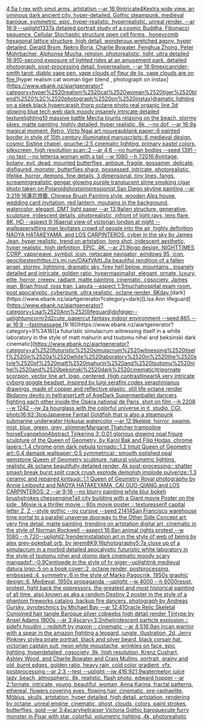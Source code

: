 [4:5](https://www.ebank.nz/aiartgenerator?category=4%3A5)[a t-rex with smol arms, artstation --ar 16:9](https://www.ebank.nz/aiartgenerator?category=a%2520t-rex%2520with%2520smol%2520arms%2C%2520artstation%2520--ar%252016%3A9)[intricate](https://www.ebank.nz/aiartgenerator?category=intricate)[4K](https://www.ebank.nz/aiartgenerator?category=4K)[extra wide view. an ominous dark ancient city. hyper-detailed. Gothic steampunk. medieval baroque. symmetric. epic. hyper-realistic. hyperrealistic. unreal render. --ar 16:9 --uplight](https://www.ebank.nz/aiartgenerator?category=extra%2520wide%2520view.%2520an%2520ominous%2520dark%2520ancient%2520city.%2520hyper-detailed.%2520Gothic%2520steampunk.%2520medieval%2520baroque.%2520symmetric.%2520epic.%2520hyper-realistic.%2520hyperrealistic.%2520unreal%2520render.%2520--ar%252016%3A9%2520--uplight)[1337](https://www.ebank.nz/aiartgenerator?category=1337)[a detailed portrait study of a cosmic Buddha,  Fibonacci sequence, Cellular Stochastic structure open cell forms , honeycomb hexagonal lattice structure ,high detail, wonderous wretched agony, hyper detailed, Gerald Brom, Nekro Borja, Charlie Bywater, Fenghua Zhong, Peter Mohrbacher, Alphonse Mucha, religion, photorealistic, light, ultra detailed 16:9](https://www.ebank.nz/aiartgenerator?category=a%2520detailed%2520portrait%2520study%2520of%2520a%2520cosmic%2520Buddha%2C%2520%2520Fibonacci%2520sequence%2C%2520Cellular%2520Stochastic%2520structure%2520open%2520cell%2520forms%2520%2C%2520honeycomb%2520hexagonal%2520lattice%2520structure%2520%2Chigh%2520detail%2C%2520wonderous%2520wretched%2520agony%2C%2520hyper%2520detailed%2C%2520Gerald%2520Brom%2C%2520Nekro%2520Borja%2C%2520Charlie%2520Bywater%2C%2520Fenghua%2520Zhong%2C%2520Peter%2520Mohrbacher%2C%2520Alphonse%2520Mucha%2C%2520religion%2C%2520photorealistic%2C%2520light%2C%2520ultra%2520detailed%252016%3A9)[10-second exposure of lighted rides at an amusement park.  detailed photograph.  post-processing detail.  hyperrealism.  --ar 16:9](https://www.ebank.nz/aiartgenerator?category=10-second%2520exposure%2520of%2520lighted%2520rides%2520at%2520an%2520amusement%2520park.%2520%2520detailed%2520photograph.%2520%2520post-processing%2520detail.%2520%2520hyperrealism.%2520%2520--ar%252016%3A9)[mexican](https://www.ebank.nz/aiartgenerator?category=mexican)[rider-smith tarot: diablo vape pen. vape clouds of fleur de lis, vape clouds are on fire.](https://www.ebank.nz/aiartgenerator?category=rider-smith%2520tarot%3A%2520diablo%2520vape%2520pen.%2520vape%2520clouds%2520of%2520fleur%2520de%2520lis%2C%2520vape%2520clouds%2520are%2520on%2520fire.)[hyper realism cat woman tiger blend , photograph on instax](https://www.ebank.nz/aiartgenerator?category=hyper%2520realism%2520cat%2520woman%2520tiger%2520blend%2520%2C%2520photograph%2520on%2520instax)[dramatic lighting on a sleek black hypercar](https://www.ebank.nz/aiartgenerator?category=dramatic%2520lighting%2520on%2520a%2520sleek%2520black%2520hypercar)[ash thorp octane photo real organic line 3d glowing blue tech web dark moody insanely intricate detailed texture](https://www.ebank.nz/aiartgenerator?category=ash%2520thorp%2520octane%2520photo%2520real%2520organic%2520line%25203d%2520glowing%2520blue%2520tech%2520web%2520dark%2520moody%2520insanely%2520intricate%2520detailed%2520texture)[lighting](https://www.ebank.nz/aiartgenerator?category=lighting)[10 massive battle Mecha tourits relaxing on the beach, stormy skies, matte painting, highly detailed, hyper realistic, 8k, --no dof, --ar 16:9](https://www.ebank.nz/aiartgenerator?category=10%2520massive%2520battle%2520Mecha%2520tourits%2520relaxing%2520on%2520the%2520beach%2C%2520stormy%2520skies%2C%2520matte%2520painting%2C%2520highly%2520detailed%2C%2520hyper%2520realistic%2C%25208k%2C%2520--no%2520dof%2C%2520--ar%252016%3A9)[a magical moment, Retro, Victo Ngai art nouveau](https://www.ebank.nz/aiartgenerator?category=a%2520magical%2520moment%2C%2520Retro%2C%2520Victo%2520Ngai%2520art%2520nouveau)[blank paper::6 painted border in style of 15th century illuminated manuscripts::6 medieval design, cosmic Sistine chapel, gouche::2.5 cinematic lighting, primary pastel colors, silkscreen, high resolution scan::2 --ar 4:6 --no human bodies --seed 1391 --no text --no letters](https://www.ebank.nz/aiartgenerator?category=blank%2520paper%3A%3A6%2520painted%2520border%2520in%2520style%2520of%252015th%2520century%2520illuminated%2520manuscripts%3A%3A6%2520medieval%2520design%2C%2520cosmic%2520Sistine%2520chapel%2C%2520gouche%3A%3A2.5%2520cinematic%2520lighting%2C%2520primary%2520pastel%2520colors%2C%2520silkscreen%2C%2520high%2520resolution%2520scan%3A%3A2%2520--ar%25204%3A6%2520--no%2520human%2520bodies%2520--seed%25201391%2520--no%2520text%2520--no%2520letters)[a woman with a tail --w 1080 --h 720](https://www.ebank.nz/aiartgenerator?category=a%2520woman%2520with%2520a%2520tail%2520--w%25201080%2520--h%2520720)[16:8](https://www.ebank.nz/aiartgenerator?category=16%3A8)[vintage, botany, evil, dead, mounted butterflies, antique, fragile, gossamer, delicate, disfigured, monster, butterflies,sharp, possessed, intricate, photorealistic, lifelike, horror, demons, fine details, 3 dimensional, tiny lines, fangs, screaming](https://www.ebank.nz/aiartgenerator?category=vintage%2C%2520botany%2C%2520evil%2C%2520dead%2C%2520mounted%2520butterflies%2C%2520antique%2C%2520fragile%2C%2520gossamer%2C%2520delicate%2C%2520disfigured%2C%2520monster%2C%2520butterflies%2Csharp%2C%2520possessed%2C%2520intricate%2C%2520photorealistic%2C%2520lifelike%2C%2520horror%2C%2520demons%2C%2520fine%2520details%2C%25203%2520dimensional%2C%2520tiny%2520lines%2C%2520fangs%2C%2520screaming)[realistic gengar glowing purple translucent slime smoking cigar photo taken on Polaroid](https://www.ebank.nz/aiartgenerator?category=realistic%2520gengar%2520glowing%2520purple%2520translucent%2520slime%2520smoking%2520cigar%2520photo%2520taken%2520on%2520Polaroid)[ghosts](https://www.ebank.nz/aiartgenerator?category=ghosts)[impressionist San Diego skyline painting --ar 3:2](https://www.ebank.nz/aiartgenerator?category=impressionist%2520San%2520Diego%2520skyline%2520painting%2520--ar%25203%3A2)[1](https://www.ebank.nz/aiartgenerator?category=1)[9:16](https://www.ebank.nz/aiartgenerator?category=9%3A16)[蓮花燈籠, Chinese Brush Painting style, wooden Alps house, wedding card invitation, red lantern, moutains in the background, watercolor, elegant, DMT light paper --ar 13:9](https://www.ebank.nz/aiartgenerator?category=%E8%93%AE%E8%8A%B1%E7%87%88%E7%B1%A0%2C%2520Chinese%2520Brush%2520Painting%2520style%2C%2520wooden%2520Alps%2520house%2C%2520wedding%2520card%2520invitation%2C%2520red%2520lantern%2C%2520moutains%2520in%2520the%2520background%2C%2520watercolor%2C%2520elegant%2C%2520DMT%2520light%2520paper%2520--ar%252013%3A9)[alien structure, generative, sculpture, iridescent details, photorealistic, infront of light rays, lens flare, 8K, HD --aspect 9:16](https://www.ebank.nz/aiartgenerator?category=alien%2520structure%2C%2520generative%2C%2520sculpture%2C%2520iridescent%2520details%2C%2520photorealistic%2C%2520infront%2520of%2520light%2520rays%2C%2520lens%2520flare%2C%25208K%2C%2520HD%2520--aspect%25209%3A16)[aerial view of victorian london at night --wallpaper](https://www.ebank.nz/aiartgenerator?category=aerial%2520view%2520of%2520victorian%2520london%2520at%2520night%2520--wallpaper)[sitting man levitates crowd of people into the air, highly definition NAOYA HATAKEYAMA, and LOS CARPINTEROS, cyber in the sky by James Jean, hyper realistic, trend on artstation, long shot, iridescent aesthetic, hyper realistic, high definition, EPIC, 4K, --ar 21:9](https://www.ebank.nz/aiartgenerator?category=sitting%2520man%2520levitates%2520crowd%2520of%2520people%2520into%2520the%2520air%2C%2520highly%2520definition%2520NAOYA%2520HATAKEYAMA%2C%2520and%2520LOS%2520CARPINTEROS%2C%2520cyber%2520in%2520the%2520sky%2520by%2520James%2520Jean%2C%2520hyper%2520realistic%2C%2520trend%2520on%2520artstation%2C%2520long%2520shot%2C%2520iridescent%2520aesthetic%2C%2520hyper%2520realistic%2C%2520high%2520definition%2C%2520EPIC%2C%25204K%2C%2520--ar%252021%3A9)[logo design, NIGHTTIMES CORP, vaporwave, symbol, icon, netscape navigator, windows 95, icon, geocities](https://www.ebank.nz/aiartgenerator?category=logo%2520design%2C%2520NIGHTTIMES%2520CORP%2C%2520vaporwave%2C%2520symbol%2C%2520icon%2C%2520netscape%2520navigator%2C%2520windows%252095%2C%2520icon%2C%2520geocities)[text](https://www.ebank.nz/aiartgenerator?category=text)[<https://s.mj.run/DAkfVAItLJI>](https://www.ebank.nz/aiartgenerator?category=%3Chttps%3A//s.mj.run/DAkfVAItLJI%3E)[a beautiful rendition of a fallen angel, stormy, lightning. dramatic sky, firey hell below. mountains.. insanely detailed and intricate, golden ratio, hypermaximalist, elegant, ornate, luxury, elite, horror, creepy, radiant, matte painting, cinematic, cgsociety, James jean, Brian froud, ross tran, Laputa --aspect 1:3](https://www.ebank.nz/aiartgenerator?category=a%2520beautiful%2520rendition%2520of%2520a%2520fallen%2520angel%2C%2520stormy%2C%2520lightning.%2520dramatic%2520sky%2C%2520firey%2520hell%2520below.%2520mountains..%2520insanely%2520detailed%2520and%2520intricate%2C%2520golden%2520ratio%2C%2520hypermaximalist%2C%2520elegant%2C%2520ornate%2C%2520luxury%2C%2520elite%2C%2520horror%2C%2520creepy%2C%2520radiant%2C%2520matte%2520painting%2C%2520cinematic%2C%2520cgsociety%2C%2520James%2520jean%2C%2520Brian%2520froud%2C%2520ross%2520tran%2C%2520Laputa%2520--aspect%25201%3A3)[mucha](https://www.ebank.nz/aiartgenerator?category=mucha)[hospital exam room, post apocalyptic, cyberpunk, ultra realistic, octane render, 8K](https://www.ebank.nz/aiartgenerator?category=hospital%2520exam%2520room%2C%2520post%2520apocalyptic%2C%2520cyberpunk%2C%2520ultra%2520realistic%2C%2520octane%2520render%2C%25208K)[day.](https://www.ebank.nz/aiartgenerator?category=day.)[dark](https://www.ebank.nz/aiartgenerator?category=dark)[Lisa Ann lifeguard](https://www.ebank.nz/aiartgenerator?category=Lisa%2520Ann%2520lifeguard)[dof](https://www.ebank.nz/aiartgenerator?category=dof)[giger](https://www.ebank.nz/aiartgenerator?category=giger)[--uplight](https://www.ebank.nz/aiartgenerator?category=--uplight)[unicorn](https://www.ebank.nz/aiartgenerator?category=unicorn)[r2d2](https://www.ebank.nz/aiartgenerator?category=r2d2)[cute, papercut fantasy indoor environment --seed 865 --ar 16:9 --fast](https://www.ebank.nz/aiartgenerator?category=cute%2C%2520papercut%2520fantasy%2520indoor%2520environment%2520--seed%2520865%2520--ar%252016%3A9%2520--fast)[massage.](https://www.ebank.nz/aiartgenerator?category=massage.)[9:16](https://www.ebank.nz/aiartgenerator?category=9%3A16)[a futuristic simulacrum witnessing itself in a white laboratory in the style of matt mahurin and tsutomu nihei and beksinski dark cinematic](https://www.ebank.nz/aiartgenerator?category=a%2520futuristic%2520simulacrum%2520witnessing%2520itself%2520in%2520a%2520white%2520laboratory%2520in%2520the%2520style%2520of%2520matt%2520mahurin%2520and%2520tsutomu%2520nihei%2520and%2520beksinski%2520dark%2520cinematic)[trip](https://www.ebank.nz/aiartgenerator?category=trip)[ornate scorpion, vector line art, logo, centered, High contrast](https://www.ebank.nz/aiartgenerator?category=ornate%2520scorpion%2C%2520vector%2520line%2520art%2C%2520logo%2C%2520centered%2C%2520High%2520contrast)[lineart](https://www.ebank.nz/aiartgenerator?category=lineart)[A very intricate cyborg goggle headset, inspired by luigi serafini codex seraphinianus drawings, made of copper and reflective plastic, still life octane render 8k](https://www.ebank.nz/aiartgenerator?category=A%2520very%2520intricate%2520cyborg%2520goggle%2520headset%2C%2520inspired%2520by%2520luigi%2520serafini%2520codex%2520seraphinianus%2520drawings%2C%2520made%2520of%2520copper%2520and%2520reflective%2520plastic%2C%2520still%2520life%2520octane%2520render%25208k)[danny devito in hellraiser](https://www.ebank.nz/aiartgenerator?category=danny%2520devito%2520in%2520hellraiser)[Left of Age](https://www.ebank.nz/aiartgenerator?category=Left%2520of%2520Age)[Dark Superman](https://www.ebank.nz/aiartgenerator?category=Dark%2520Superman)[ballet dancers fighting each other inside the Opéra national de Paris, shot on film --h 2208 --w 1242 --iw 2](https://www.ebank.nz/aiartgenerator?category=ballet%2520dancers%2520fighting%2520each%2520other%2520inside%2520the%2520Op%C3%A9ra%2520national%2520de%2520Paris%2C%2520shot%2520on%2520film%2520--h%25202208%2520--w%25201242%2520--iw%25202)[a hourglass with the colorful universe in it, studio, CGI, photo](https://www.ebank.nz/aiartgenerator?category=a%2520hourglass%2520with%2520the%2520colorful%2520universe%2520in%2520it%2C%2520studio%2C%2520CGI%2C%2520photo)[16:9](https://www.ebank.nz/aiartgenerator?category=16%3A9)[2:3](https://www.ebank.nz/aiartgenerator?category=2%3A3)[top](https://www.ebank.nz/aiartgenerator?category=top)[Japanese Fantail Goldfish that is also a steampunk submarine underwater Hokusai  watercolor —ar 12:9](https://www.ebank.nz/aiartgenerator?category=Japanese%2520Fantail%2520Goldfish%2520that%2520is%2520also%2520a%2520steampunk%2520submarine%2520underwater%2520Hokusai%2520%2520watercolor%2520%E2%80%94ar%252012%3A9)[kelpie, horror, swamp, mist, blue, green, grey, shimmer](https://www.ebank.nz/aiartgenerator?category=kelpie%2C%2520horror%2C%2520swamp%2C%2520mist%2C%2520blue%2C%2520green%2C%2520grey%2C%2520shimmer)[Margaret Thatcher trampoline horse](https://www.ebank.nz/aiartgenerator?category=Margaret%2520Thatcher%2520trampoline%2520horse)[Evangelion](https://www.ebank.nz/aiartgenerator?category=Evangelion)[Abstract Tinkering 3::0.01 glorious glowing opal figure sculpture of the Queen of Geometry, by Karol Bak and Filip Hodas, chrome lasers::1.4 chrome grim dark nebula tornado::1.2 Intuit Queen of Geometry art::0.4 damask wallpaper::0.5 symmetrical:: smooth polished opal gemstone Queen of Geometry sculpture, natural volumetric lighting, realistic 4k octane beautifully detailed render, 4k post-processing:: shatter smash break burst split crack crush explode demolish implode pulverize::1.3 ceramic and repaired kintsugi::1.1 Queen of Geometry Royal photography by Annie Leibovitz and NAOYA HATAKEYAMA, CAI GUO-QIANG and LOS CARPINTEROS::2 --ar 9:16  --no blurry painting white blur bokeh brushstrokes chess](https://www.ebank.nz/aiartgenerator?category=Abstract%2520Tinkering%25203%3A%3A0.01%2520glorious%2520glowing%2520opal%2520figure%2520sculpture%2520of%2520the%2520Queen%2520of%2520Geometry%2C%2520by%2520Karol%2520Bak%2520and%2520Filip%2520Hodas%2C%2520chrome%2520lasers%3A%3A1.4%2520chrome%2520grim%2520dark%2520nebula%2520tornado%3A%3A1.2%2520Intuit%2520Queen%2520of%2520Geometry%2520art%3A%3A0.4%2520damask%2520wallpaper%3A%3A0.5%2520symmetrical%3A%3A%2520smooth%2520polished%2520opal%2520gemstone%2520Queen%2520of%2520Geometry%2520sculpture%2C%2520natural%2520volumetric%2520lighting%2C%2520realistic%25204k%2520octane%2520beautifully%2520detailed%2520render%2C%25204k%2520post-processing%3A%3A%2520shatter%2520smash%2520break%2520burst%2520split%2520crack%2520crush%2520explode%2520demolish%2520implode%2520pulverize%3A%3A1.3%2520ceramic%2520and%2520repaired%2520kintsugi%3A%3A1.1%2520Queen%2520of%2520Geometry%2520Royal%2520photography%2520by%2520Annie%2520Leibovitz%2520and%2520NAOYA%2520HATAKEYAMA%2C%2520CAI%2520GUO-QIANG%2520and%2520LOS%2520CARPINTEROS%3A%3A2%2520--ar%25209%3A16%2520%2520--no%2520blurry%2520painting%2520white%2520blur%2520bokeh%2520brushstrokes%2520chess)[engine](https://www.ebank.nz/aiartgenerator?category=engine)[Tall city building with a Giant movie Poster on the side . Movie is a thriller movie :: 80s movie poster :: textures](https://www.ebank.nz/aiartgenerator?category=Tall%2520city%2520building%2520with%2520a%2520Giant%2520movie%2520Poster%2520on%2520the%2520side%2520.%2520Movie%2520is%2520a%2520thriller%2520movie%2520%3A%3A%252080s%2520movie%2520poster%2520%3A%3A%2520textures)[serif capital letter Z, Z --style gothic --no cursive --seed 21414](https://www.ebank.nz/aiartgenerator?category=serif%2520capital%2520letter%2520Z%2C%2520Z%2520--style%2520gothic%2520--no%2520cursive%2520--seed%252021414)[San Francisco warehouse time portal to a parallel unaverse doorway to the Other Side Concept art, very fine detail, matte painting, trending on artstation digital art, cinematic in the style of Norman Rockwell  --aspect 16:8](https://www.ebank.nz/aiartgenerator?category=San%2520Francisco%2520warehouse%2520time%2520portal%2520to%2520a%2520parallel%2520unaverse%2520doorway%2520to%2520the%2520Other%2520Side%2520Concept%2520art%2C%2520very%2520fine%2520detail%2C%2520matte%2520painting%2C%2520trending%2520on%2520artstation%2520digital%2520art%2C%2520cinematic%2520in%2520the%2520style%2520of%2520Norman%2520Rockwell%2520%2520--aspect%252016%3A8)[an animal rights protest --w 1080 --h 720](https://www.ebank.nz/aiartgenerator?category=an%2520animal%2520rights%2520protest%2520--w%25201080%2520--h%2520720)[--uplight](https://www.ebank.nz/aiartgenerator?category=--uplight)[2:1](https://www.ebank.nz/aiartgenerator?category=2%3A1)[render](https://www.ebank.nz/aiartgenerator?category=render)[installation art in the style of web of being by alex grey](https://www.ebank.nz/aiartgenerator?category=installation%2520art%2520in%2520the%2520style%2520of%2520web%2520of%2520being%2520by%2520alex%2520grey)[-](https://www.ebank.nz/aiartgenerator?category=-)[pokeball orb, by jerem](https://www.ebank.nz/aiartgenerator?category=pokeball%2520orb%2C%2520by%2520jerem)[8K](https://www.ebank.nz/aiartgenerator?category=8K)[9:16](https://www.ebank.nz/aiartgenerator?category=9%3A16)[photography](https://www.ebank.nz/aiartgenerator?category=photography)[5:7](https://www.ebank.nz/aiartgenerator?category=5%3A7)[a close up of a simulacrum in a morbid detailed apocalyptic futuristic white laboratory in the style of tsutomu nihei and otomo dark cinematic moody scary manga](https://www.ebank.nz/aiartgenerator?category=a%2520close%2520up%2520of%2520a%2520simulacrum%2520in%2520a%2520morbid%2520detailed%2520apocalyptic%2520futuristic%2520white%2520laboratory%2520in%2520the%2520style%2520of%2520tsutomu%2520nihei%2520and%2520otomo%2520dark%2520cinematic%2520moody%2520scary%2520manga)[dof::-0.9](https://www.ebank.nz/aiartgenerator?category=dof%3A%3A-0.9)[Centipede in the style of hr giger](https://www.ebank.nz/aiartgenerator?category=Centipede%2520in%2520the%2520style%2520of%2520hr%2520giger)[--uplight](https://www.ebank.nz/aiartgenerator?category=--uplight)[ink medieval datura logo::5 on a book cover::2, octane render, postprocessing, embossed::4, symmetry::6 in the style of Marko Pagoçnik, 1950s graohic design::6, Medieval, 1950s propaganda --uplight --w 4000 --h 6000](https://www.ebank.nz/aiartgenerator?category=ink%2520medieval%2520datura%2520logo%3A%3A5%2520on%2520a%2520book%2520cover%3A%3A2%2C%2520octane%2520render%2C%2520postprocessing%2C%2520embossed%3A%3A4%2C%2520symmetry%3A%3A6%2520in%2520the%2520style%2520of%2520Marko%2520Pago%C3%A7nik%2C%25201950s%2520graohic%2520design%3A%3A6%2C%2520Medieval%2C%25201950s%2520propaganda%2520--uplight%2520--w%25204000%2520--h%25206000)[resist, protest, fight back the oppressors, the greatest and most historical painting of all time, also known as aka a random Destiny 2 poster in the style of a phantom fireworks catalog, backup fire dancers, photograph by Andreas Gursky, pyrotechnics by Michael Bay —ar 12:41](https://www.ebank.nz/aiartgenerator?category=resist%2C%2520protest%2C%2520fight%2520back%2520the%2520oppressors%2C%2520the%2520greatest%2520and%2520most%2520historical%2520painting%2520of%2520all%2520time%2C%2520also%2520known%2520as%2520aka%2520a%2520random%2520Destiny%25202%2520poster%2520in%2520the%2520style%2520of%2520a%2520phantom%2520fireworks%2520catalog%2C%2520backup%2520fire%2520dancers%2C%2520photograph%2520by%2520Andreas%2520Gursky%2C%2520pyrotechnics%2520by%2520Michael%2520Bay%2520%E2%80%94ar%252012%3A41)[Oracle Relic Skeletal Conjoined hair tangle Baroque silver cobwebs high detail render Tintype by Ansel Adams 1800s --ar 3:4](https://www.ebank.nz/aiartgenerator?category=Oracle%2520Relic%2520Skeletal%2520Conjoined%2520hair%2520tangle%2520Baroque%2520silver%2520cobwebs%2520high%2520detail%2520render%2520Tintype%2520by%2520Ansel%2520Adams%25201800s%2520--ar%25203%3A4)[scary](https://www.ebank.nz/aiartgenerator?category=scary)[<3:2](https://www.ebank.nz/aiartgenerator?category=%3C3%3A2)[nihei](https://www.ebank.nz/aiartgenerator?category=nihei)[iridescent particle explosion :: sidefx houdini :: redshift by maxon :: cinematic --ar 4:5](https://www.ebank.nz/aiartgenerator?category=iridescent%2520particle%2520explosion%2520%3A%3A%2520sidefx%2520houdini%2520%3A%3A%2520redshift%2520by%2520maxon%2520%3A%3A%2520cinematic%2520--ar%25204%3A5)[16:9](https://www.ebank.nz/aiartgenerator?category=16%3A9)[an incan warrior with a spear in the amazon fighting a leopard, jungle, illustration, 2d, Jerry Pinkney style](https://www.ebank.nz/aiartgenerator?category=an%2520incan%2520warrior%2520with%2520a%2520spear%2520in%2520the%2520amazon%2520fighting%2520a%2520leopard%2C%2520jungle%2C%2520illustration%2C%25202d%2C%2520Jerry%2520Pinkney%2520style)[a pirate portrait, black and silver beard, black corsair hat, victorian captain suit, neon white moustache, wrinkles on face, epic lighting, hyperdetailed, cgsociety, 8k, high resolution, Krenz Cushart, Ashley Wood, and Charlie Bowater and Craig Mullins, portrait, grainy and old, burnt edges, golden ratio, heavy rain, cold color gradient, vfx, postprocessing --ar 2:3 --test --uplight --iw 4](https://www.ebank.nz/aiartgenerator?category=a%2520pirate%2520portrait%2C%2520black%2520and%2520silver%2520beard%2C%2520black%2520corsair%2520hat%2C%2520victorian%2520captain%2520suit%2C%2520neon%2520white%2520moustache%2C%2520wrinkles%2520on%2520face%2C%2520epic%2520lighting%2C%2520hyperdetailed%2C%2520cgsociety%2C%25208k%2C%2520high%2520resolution%2C%2520Krenz%2520Cushart%2C%2520Ashley%2520Wood%2C%2520and%2520Charlie%2520Bowater%2520and%2520Craig%2520Mullins%2C%2520portrait%2C%2520grainy%2520and%2520old%2C%2520burnt%2520edges%2C%2520golden%2520ratio%2C%2520heavy%2520rain%2C%2520cold%2520color%2520gradient%2C%2520vfx%2C%2520postprocessing%2520--ar%25202%3A3%2520--test%2520--uplight%2520--iw%25204)[16:9](https://www.ebank.nz/aiartgenerator?category=16%3A9)[21:9](https://www.ebank.nz/aiartgenerator?category=21%3A9)[watermelon juice lady, beach, atmospheric, 8k, realistic, flash photo, edward hopper --ar 2:1](https://www.ebank.nz/aiartgenerator?category=watermelon%2520juice%2520lady%2C%2520beach%2C%2520atmospheric%2C%25208k%2C%2520realistic%2C%2520flash%2520photo%2C%2520edward%2520hopper%2520--ar%25202%3A1)[ornate, intricate, young, beautiful, woman, Anna Karina, fractal patterns, ethereal, flowers covering eyes, flowing hair, cinematic, pre-raphaelite, Möbius, skulls, artstation, hyper detailed, high detail, artstation, rendering by octane, unreal engine, cinematic, ghost, clouds, colors, paint strokes, butterflies, gold —ar 3:4](https://www.ebank.nz/aiartgenerator?category=ornate%2C%2520intricate%2C%2520young%2C%2520beautiful%2C%2520woman%2C%2520Anna%2520Karina%2C%2520fractal%2520patterns%2C%2520ethereal%2C%2520flowers%2520covering%2520eyes%2C%2520flowing%2520hair%2C%2520cinematic%2C%2520pre-raphaelite%2C%2520M%C3%B6bius%2C%2520skulls%2C%2520artstation%2C%2520hyper%2520detailed%2C%2520high%2520detail%2C%2520artstation%2C%2520rendering%2520by%2520octane%2C%2520unreal%2520engine%2C%2520cinematic%2C%2520ghost%2C%2520clouds%2C%2520colors%2C%2520paint%2520strokes%2C%2520butterflies%2C%2520gold%2520%E2%80%94ar%25203%3A4)[scary](https://www.ebank.nz/aiartgenerator?category=scary)[hellraiser Victoria Gothic baroque](https://www.ebank.nz/aiartgenerator?category=hellraiser%2520Victoria%2520Gothic%2520baroque)[cute furry monster in Pixar with star, colorful, volumetric lighting, 4k, photorealistic](https://www.ebank.nz/aiartgenerator?category=cute%2520furry%2520monster%2520in%2520Pixar%2520with%2520star%2C%2520colorful%2C%2520volumetric%2520lighting%2C%25204k%2C%2520photorealistic)